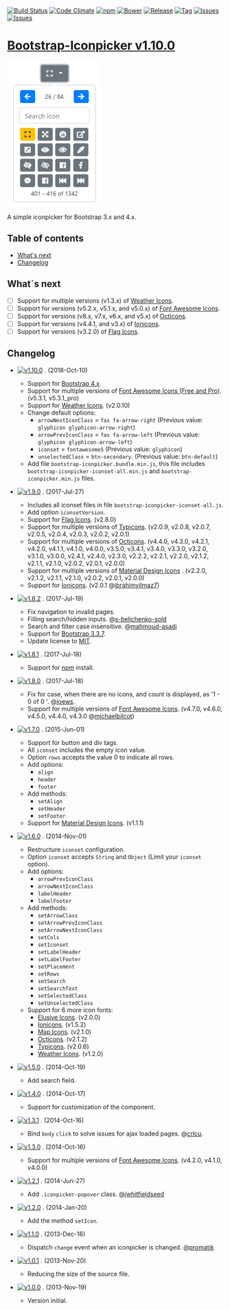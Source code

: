 [![Build Status](https://travis-ci.org/victor-valencia/bootstrap-iconpicker.svg?branch=master)](https://travis-ci.org/victor-valencia/bootstrap-iconpicker)
[![Code Climate](https://codeclimate.com/github/victor-valencia/bootstrap-iconpicker/badges/gpa.svg)](https://codeclimate.com/github/victor-valencia/bootstrap-iconpicker)
[![npm](http://img.shields.io/npm/v/bootstrap-iconpicker.svg)](https://npmjs.org/package/bootstrap-iconpicker)
[![Bower](http://img.shields.io/bower/v/bootstrap-iconpicker.svg)](http://bower.io/search/?q=bootstrap-iconpicker)
[![Release](http://img.shields.io/github/release/victor-valencia/bootstrap-iconpicker.svg)](https://github.com/victor-valencia/bootstrap-iconpicker/releases)
[![Tag](http://img.shields.io/github/tag/victor-valencia/bootstrap-iconpicker.svg)](https://github.com/victor-valencia/bootstrap-iconpicker/tags)
[![Issues](http://img.shields.io/github/issues/victor-valencia/bootstrap-iconpicker.svg)](https://github.com/victor-valencia/bootstrap-iconpicker/issues?q=is%3Aopen)
[![Issues](http://img.shields.io/badge/license-MIT-red.svg)](https://github.com/victor-valencia/bootstrap-iconpicker/blob/master/LICENSE)

# [Bootstrap-Iconpicker v1.10.0](http://victor-valencia.github.io/bootstrap-iconpicker)

![Iconpicker](../bootstrap-iconpicker_4x.png)

A simple iconpicker for Bootstrap 3.x and 4.x.

## Table of contents

- [What's next](#whats-next)
- [Changelog](#changelog)

## What´s next

- [ ] Support for multiple versions (v1.3.x) of [Weather Icons](http://erikflowers.github.io/weather-icons/).
- [ ] Support for versions (v5.2.x, v5.1.x, and v5.0.x) of [Font Awesome Icons](http://fontawesome.io/).
- [ ] Support for versions (v8.x, v7.x, v6.x, and v5.x) of [Octicons](https://octicons.github.com/).
- [ ] Support for versions (v4.4.1, and v3.x) of [Ionicons](http://ionicons.com/).
- [ ] Support for versions (v3.2.0) of [Flag Icons](http://flag-icon-css.lip.is/).

## Changelog

- [![v1.10.0](http://img.shields.io/badge/zip-v1.10.0-blue.svg)](https://github.com/victor-valencia/bootstrap-iconpicker/archive/v1.10.0.zip)
  . (2018-Oct-10)
    - Support for [Bootstrap 4.x](http://getbootstrap.com/).
    - Support for multiple versions of [Font Awesome Icons (Free and Pro)](http://fontawesome.io/). (v5.3.1, v5.3.1_pro)
    - Support for [Weather Icons](http://erikflowers.github.io/weather-icons/). (v2.0.10)
    - Change default options:
        - `arrowNextIconClass` = `fas fa-arrow-right` (Previous value: `glyphicon glyphicon-arrow-right`)
        - `arrowPrevIconClass` = `fas fa-arrow-left` (Previous value: `glyphicon glyphicon-arrow-left`)
        - `iconset` = `fontawesome5` (Previous value: `glyphicon`)
        - `unselectedClass` = `btn-secondary`. (Previous value: `btn-default`)
    - Add file `bootstrap-iconpicker.bundle.min.js`, this file includes `bootstrap-iconpicker-iconset-all.min.js`
      and `bootstrap-iconpicker.min.js` files.

- [![v1.9.0](http://img.shields.io/badge/zip-v1.9.0-blue.svg)](https://github.com/victor-valencia/bootstrap-iconpicker/archive/v1.9.0.zip)
  . (2017-Jul-27)
    - Includes all iconset files in file `bootstrap-iconpicker-iconset-all.js`.
    - Add option `iconsetVersion`.
    - Support for [Flag Icons](http://flag-icon-css.lip.is/). (v2.8.0)
    - Support for multiple versions of [Typicons](http://typicons.com). (v2.0.9, v2.0.8, v2.0.7, v2.0.5, v2.0.4, v2.0.3,
      v2.0.2, v2.0.1)
    - Support for multiple versions of [Octicons](https://octicons.github.com/). (v4.4.0, v4.3.0, v4.2.1, v4.2.0,
      v4.1.1, v4.1.0, v4.0.0, v3.5.0, v3.4.1, v3.4.0, v3.3.0, v3.2.0, v3.1.0, v3.0.0, v2.4.1, v2.4.0, v2.3.0, v2.2.2,
      v2.2.1, v2.2.0, v2.1.2, v2.1.1, v2.1.0, v2.0.2, v2.0.1, v2.0.0)
    - Support for multiple versions of [Material Design Icons](http://zavoloklom.github.io/material-design-iconic-font/)
      . (v2.2.0, v2.1.2, v2.1.1, v2.1.0, v2.0.2, v2.0.1, v2.0.0)
    - Support for [Ionicons](http://ionicons.com/). (v2.0.1 @[ibrahimyilmaz7](https://github.com/ibrahimyilmaz7))
- [![v1.8.2](http://img.shields.io/badge/zip-v1.8.2-blue.svg)](https://github.com/victor-valencia/bootstrap-iconpicker/archive/v1.8.2.zip)
  . (2017-Jul-19)
    - Fix navigation to invalid pages.
    - Filling search/hidden inputs. @[s-belichenko-sold](https://github.com/s-belichenko-sold)
    - Search and filter case insensitive. @[mahmoud-asadi](https://github.com/mahmoud-asadi)
    - Support for [Bootstrap 3.3.7](http://getbootstrap.com/).
    - Update license to [MIT](https://github.com/victor-valencia/bootstrap-iconpicker/blob/master/LICENSE).
- [![v1.8.1](http://img.shields.io/badge/zip-v1.8.1-blue.svg)](https://github.com/victor-valencia/bootstrap-iconpicker/archive/v1.8.1.zip)
  . (2017-Jul-18)
    - Support for [npm](https://www.npmjs.com) install.
- [![v1.8.0](http://img.shields.io/badge/zip-v1.8.0-blue.svg)](https://github.com/victor-valencia/bootstrap-iconpicker/archive/v1.8.0.zip)
  . (2017-Jul-18)
    - Fix for case, when there are no icons, and count is displayed, as '1 - 0 of 0 '.
      @[joews](https://github.com/joews).
    - Support for multiple versions of [Font Awesome Icons](http://fontawesome.io/). (v4.7.0, v4.6.0, v4.5.0, v4.4.0,
      v4.3.0 @[michaelbilcot](https://github.com/michaelbilcot))
- [![v1.7.0](http://img.shields.io/badge/zip-v1.7.0-blue.svg)](https://github.com/victor-valencia/bootstrap-iconpicker/archive/v1.7.0.zip)
  . (2015-Jun-01)
    - Support for button and div tags.
    - All `iconset` includes the empty icon value.
    - Option `rows` accepts the value 0 to indicate all rows.
    - Add options:
        - `align`
        - `header`
        - `footer`
    - Add methods:
        - `setAlign`
        - `setHeader`
        - `setFooter`
    - Support for [Material Design Icons](http://zavoloklom.github.io/material-design-iconic-font/). (v1.1.1)
- [![v1.6.0](http://img.shields.io/badge/zip-v1.6.0-blue.svg)](https://github.com/victor-valencia/bootstrap-iconpicker/archive/v1.6.0.zip)
  . (2014-Nov-01)
    - Restructure `iconset` configuration.
    - Option `iconset` accepts `String` and `Object` (Limit your `iconset` option).
    - Add options:
        - `arrowPrevIconClass`
        - `arrowNextIconClass`
        - `labelHeader`
        - `labelFooter`
    - Add methods:
        - `setArrowClass`
        - `setArrowPrevIconClass`
        - `setArrowNextIconClass`
        - `setCols`
        - `setIconset`
        - `setLabelHeader`
        - `setLabelFooter`
        - `setPlacement`
        - `setRows`
        - `setSearch`
        - `setSearchText`
        - `setSelectedClass`
        - `setUnselectedClass`
    - Support for 6 more icon fonts:
        - [Elusive Icons](http://press.codes/downloads/elusive-icons-webfont/). (v2.0.0)
        - [Ionicons](http://ionicons.com/). (v1.5.2)
        - [Map Icons](http://map-icons.com/). (v2.1.0)
        - [Octicons](https://octicons.github.com/). (v2.1.2)
        - [Typicons](http://typicons.com). (v2.0.6)
        - [Weather Icons](http://erikflowers.github.io/weather-icons/). (v1.2.0)
- [![v1.5.0](http://img.shields.io/badge/zip-v1.5.0-blue.svg)](https://github.com/victor-valencia/bootstrap-iconpicker/archive/v1.5.0.zip)
  . (2014-Oct-19)
    - Add search field.
- [![v1.4.0](http://img.shields.io/badge/zip-v1.4.0-blue.svg)](https://github.com/victor-valencia/bootstrap-iconpicker/archive/v1.4.0.zip)
  . (2014-Oct-17)
    - Support for customization of the component.
- [![v1.3.1](http://img.shields.io/badge/zip-v1.3.1-blue.svg)](https://github.com/victor-valencia/bootstrap-iconpicker/archive/v1.3.1.zip)
  . (2014-Oct-16)
    - Bind `body` `click` to solve issues for ajax loaded pages. @[crlcu](https://github.com/crlcu).
- [![v1.3.0](http://img.shields.io/badge/zip-v1.3.0-blue.svg)](https://github.com/victor-valencia/bootstrap-iconpicker/archive/v1.3.0.zip)
  . (2014-Oct-16)
    - Support for multiple versions of [Font Awesome Icons](http://fontawesome.io/). (v4.2.0, v4.1.0, v4.0.0)
- [![v1.2.1](http://img.shields.io/badge/zip-v1.2.1-blue.svg)](https://github.com/victor-valencia/bootstrap-iconpicker/archive/v1.2.1.zip)
  . (2014-Jun-27)
    - Add `.iconpicker-popover` class. @[jwhitfieldseed](https://github.com/jwhitfieldseed)
- [![v1.2.0](http://img.shields.io/badge/zip-v1.2.0-blue.svg)](https://github.com/victor-valencia/bootstrap-iconpicker/archive/v1.2.0.zip)
  . (2014-Jan-20)
    - Add the method `setIcon`.
- [![v1.1.0](http://img.shields.io/badge/zip-v1.1.0-blue.svg)](https://github.com/victor-valencia/bootstrap-iconpicker/archive/v1.1.0.zip)
  . (2013-Dec-16)
    - Dispatch `change` event when an iconpicker is changed. @[promatik](https://github.com/promatik)
- [![v1.0.1](http://img.shields.io/badge/zip-v1.0.1-blue.svg)](https://github.com/victor-valencia/bootstrap-iconpicker/archive/v1.0.1.zip)
  . (2013-Nov-20)
    - Reducing the size of the source file.
- [![v1.0.0](http://img.shields.io/badge/zip-v1.0.0-blue.svg)](https://github.com/victor-valencia/bootstrap-iconpicker/archive/1.0.0.zip)
  . (2013-Nov-19)
    - Version initial.
